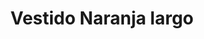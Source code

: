 ---
id: vestido-naranja-nargo
title: Vestido Naranja largo 
regularPrice: 32.50
price: 32.50
image: 
- naranja-largo-1.jpg
- naranja-largo-2.jpg
description: Vestido en tonos naranja y amarillo, manga larga, estilo midi.
material: Poliester 
sizes: 
- s
- m
- l
creationDate: 2025/02/01
isSale: false
isStock: true
startDate: "2025-02-11"
endDate: "2025-02-14"
---